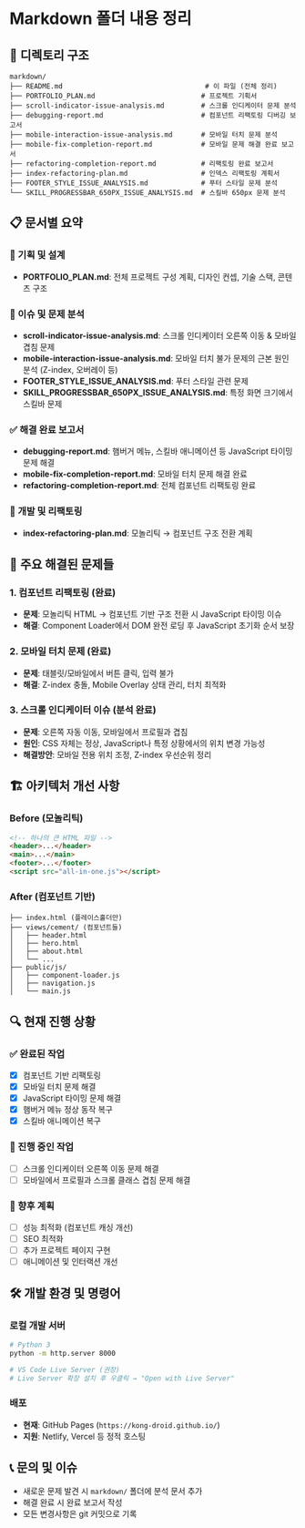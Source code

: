 # Markdown 폴더 내용 정리

## 📁 디렉토리 구조
```
markdown/
├── README.md                                   # 이 파일 (전체 정리)
├── PORTFOLIO_PLAN.md                          # 프로젝트 기획서
├── scroll-indicator-issue-analysis.md         # 스크롤 인디케이터 문제 분석
├── debugging-report.md                        # 컴포넌트 리팩토링 디버깅 보고서
├── mobile-interaction-issue-analysis.md       # 모바일 터치 문제 분석
├── mobile-fix-completion-report.md            # 모바일 문제 해결 완료 보고서
├── refactoring-completion-report.md           # 리팩토링 완료 보고서
├── index-refactoring-plan.md                  # 인덱스 리팩토링 계획서
├── FOOTER_STYLE_ISSUE_ANALYSIS.md             # 푸터 스타일 문제 분석
└── SKILL_PROGRESSBAR_650PX_ISSUE_ANALYSIS.md  # 스킬바 650px 문제 분석
```

## 📋 문서별 요약

### 🎯 기획 및 설계
- **PORTFOLIO_PLAN.md**: 전체 프로젝트 구성 계획, 디자인 컨셉, 기술 스택, 콘텐츠 구조

### 🐛 이슈 및 문제 분석
- **scroll-indicator-issue-analysis.md**: 스크롤 인디케이터 오른쪽 이동 & 모바일 겹침 문제
- **mobile-interaction-issue-analysis.md**: 모바일 터치 불가 문제의 근본 원인 분석 (Z-index, 오버레이 등)
- **FOOTER_STYLE_ISSUE_ANALYSIS.md**: 푸터 스타일 관련 문제
- **SKILL_PROGRESSBAR_650PX_ISSUE_ANALYSIS.md**: 특정 화면 크기에서 스킬바 문제

### ✅ 해결 완료 보고서
- **debugging-report.md**: 햄버거 메뉴, 스킬바 애니메이션 등 JavaScript 타이밍 문제 해결
- **mobile-fix-completion-report.md**: 모바일 터치 문제 해결 완료
- **refactoring-completion-report.md**: 전체 컴포넌트 리팩토링 완료

### 🔧 개발 및 리팩토링
- **index-refactoring-plan.md**: 모놀리틱 → 컴포넌트 구조 전환 계획

## 🎯 주요 해결된 문제들

### 1. 컴포넌트 리팩토링 (완료)
- **문제**: 모놀리틱 HTML → 컴포넌트 기반 구조 전환 시 JavaScript 타이밍 이슈
- **해결**: Component Loader에서 DOM 완전 로딩 후 JavaScript 초기화 순서 보장

### 2. 모바일 터치 문제 (완료)  
- **문제**: 태블릿/모바일에서 버튼 클릭, 입력 불가
- **해결**: Z-index 충돌, Mobile Overlay 상태 관리, 터치 최적화

### 3. 스크롤 인디케이터 이슈 (분석 완료)
- **문제**: 오른쪽 자동 이동, 모바일에서 프로필과 겹침
- **원인**: CSS 자체는 정상, JavaScript나 특정 상황에서의 위치 변경 가능성
- **해결방안**: 모바일 전용 위치 조정, Z-index 우선순위 정리

## 🏗️ 아키텍처 개선 사항

### Before (모놀리틱)
```html
<!-- 하나의 큰 HTML 파일 -->
<header>...</header>
<main>...</main>  
<footer>...</footer>
<script src="all-in-one.js"></script>
```

### After (컴포넌트 기반)
```
├── index.html (플레이스홀더만)
├── views/cement/ (컴포넌트들)
│   ├── header.html
│   ├── hero.html
│   ├── about.html
│   └── ...
├── public/js/
│   ├── component-loader.js
│   ├── navigation.js
│   └── main.js
```

## 🔍 현재 진행 상황

### ✅ 완료된 작업
- [x] 컴포넌트 기반 리팩토링
- [x] 모바일 터치 문제 해결  
- [x] JavaScript 타이밍 문제 해결
- [x] 햄버거 메뉴 정상 동작 복구
- [x] 스킬바 애니메이션 복구

### 🔄 진행 중인 작업  
- [ ] 스크롤 인디케이터 오른쪽 이동 문제 해결
- [ ] 모바일에서 프로필과 스크롤 클래스 겹침 문제 해결

### 📝 향후 계획
- [ ] 성능 최적화 (컴포넌트 캐싱 개선)
- [ ] SEO 최적화 
- [ ] 추가 프로젝트 페이지 구현
- [ ] 애니메이션 및 인터랙션 개선

## 🛠️ 개발 환경 및 명령어

### 로컬 개발 서버
```bash
# Python 3
python -m http.server 8000

# VS Code Live Server (권장)
# Live Server 확장 설치 후 우클릭 → "Open with Live Server"
```

### 배포
- **현재**: GitHub Pages (`https://kong-droid.github.io/`)
- **지원**: Netlify, Vercel 등 정적 호스팅

## 📞 문의 및 이슈
- 새로운 문제 발견 시 `markdown/` 폴더에 분석 문서 추가
- 해결 완료 시 완료 보고서 작성
- 모든 변경사항은 git 커밋으로 기록
